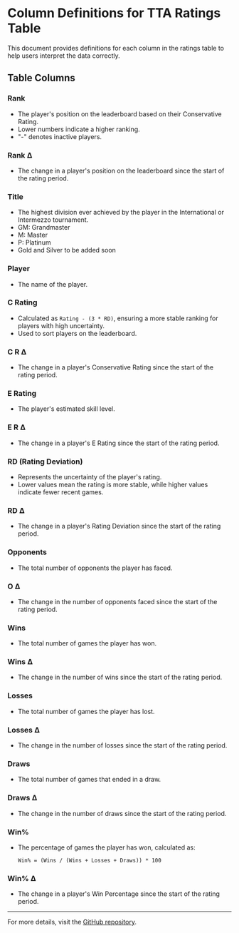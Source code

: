 # Column Definitions for TTA Ratings Table

This document provides definitions for each column in the ratings table to help users interpret the data correctly.

## Table Columns

### **Rank**
- The player's position on the leaderboard based on their Conservative Rating.
- Lower numbers indicate a higher ranking.
- "-" denotes inactive players.

### **Rank Δ**
- The change in a player's position on the leaderboard since the start of the rating period.

### **Title**
- The highest division ever achieved by the player in the International or Intermezzo tournament.
- GM: Grandmaster
- M: Master
- P: Platinum
- Gold and Silver to be added soon

### **Player**
- The name of the player.

### **C Rating**
- Calculated as `Rating - (3 * RD)`, ensuring a more stable ranking for players with high uncertainty.
- Used to sort players on the leaderboard.

### **C R Δ**
- The change in a player's Conservative Rating since the start of the rating period.

### **E Rating**
- The player's estimated skill level.

### **E R Δ**
- The change in a player's E Rating since the start of the rating period.

### **RD (Rating Deviation)**
- Represents the uncertainty of the player's rating.
- Lower values mean the rating is more stable, while higher values indicate fewer recent games.

### **RD Δ**
- The change in a player's Rating Deviation since the start of the rating period.

### **Opponents**
- The total number of opponents the player has faced.

### **O Δ**
- The change in the number of opponents faced since the start of the rating period.

### **Wins**
- The total number of games the player has won.

### **Wins Δ**
- The change in the number of wins since the start of the rating period.

### **Losses**
- The total number of games the player has lost.

### **Losses Δ**
- The change in the number of losses since the start of the rating period.

### **Draws**
- The total number of games that ended in a draw.

### **Draws Δ**
- The change in the number of draws since the start of the rating period.

### **Win%**
- The percentage of games the player has won, calculated as:
  ```
  Win% = (Wins / (Wins + Losses + Draws)) * 100
  ```

### **Win% Δ**
- The change in a player's Win Percentage since the start of the rating period.

---

For more details, visit the [GitHub repository](https://github.com/ausberg/tta_ratings).

